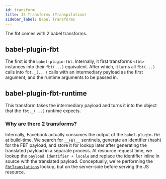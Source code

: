 ```yaml
---
id: transform
title: JS Transforms (Transpilation)
sidebar_label: Babel Transforms
---
```


The fbt comes with 2 babel transforms.

## babel-plugin-fbt

The first is the `babel-plugin-fbt`. Internally, it first transforms `<fbt>` instances into their `fbt(...)` equivalent. After which, it turns all `fbt(...)` calls into `fbt._(...)` calls with an intermediary payload as the first argument, and the runtime arguments to be passed in.

## babel-plugin-fbt-runtime

This transform takes the intermediary payload and turns it into the object that the `fbt._(...)` runtime expects.

### Why are there 2 transforms?

Internally, Facebook actually consumes the output of the `babel-plugin-fbt` at
build-time. We search for `__FBT__` sentinels, generate an identifier (hash)
for the FBT payload, and store it for lookup later after generating the
translated payload in a separate process. At resource request time, we lookup
the `payload identifier + locale` and replace the identifier inline in source
with the translated payload. Conceptually, we're performing the
[`FbtTranslations`](https://github.com/facebook/fbt/blob/main/runtime/FbtTranslations.js)
lookup, but on the server-side before serving the JS resource.
